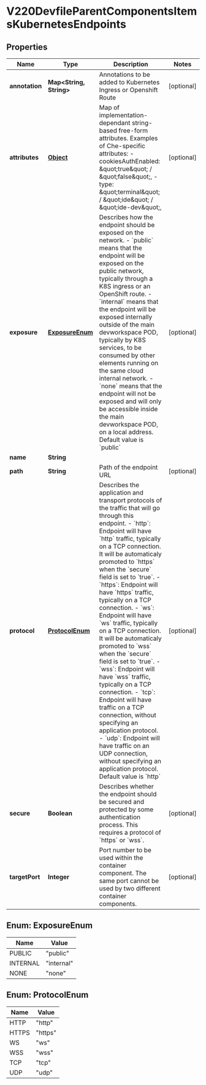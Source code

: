

# V220DevfileParentComponentsItemsKubernetesEndpoints

## Properties

Name | Type | Description | Notes
------------ | ------------- | ------------- | -------------
**annotation** | **Map&lt;String, String&gt;** | Annotations to be added to Kubernetes Ingress or Openshift Route |  [optional]
**attributes** | [**Object**](.md) | Map of implementation-dependant string-based free-form attributes.  Examples of Che-specific attributes: - cookiesAuthEnabled: \&quot;true\&quot; / \&quot;false\&quot;, - type: \&quot;terminal\&quot; / \&quot;ide\&quot; / \&quot;ide-dev\&quot;, |  [optional]
**exposure** | [**ExposureEnum**](#ExposureEnum) | Describes how the endpoint should be exposed on the network. - &#x60;public&#x60; means that the endpoint will be exposed on the public network, typically through a K8S ingress or an OpenShift route. - &#x60;internal&#x60; means that the endpoint will be exposed internally outside of the main devworkspace POD, typically by K8S services, to be consumed by other elements running on the same cloud internal network. - &#x60;none&#x60; means that the endpoint will not be exposed and will only be accessible inside the main devworkspace POD, on a local address.  Default value is &#x60;public&#x60; |  [optional]
**name** | **String** |  | 
**path** | **String** | Path of the endpoint URL |  [optional]
**protocol** | [**ProtocolEnum**](#ProtocolEnum) | Describes the application and transport protocols of the traffic that will go through this endpoint. - &#x60;http&#x60;: Endpoint will have &#x60;http&#x60; traffic, typically on a TCP connection. It will be automaticaly promoted to &#x60;https&#x60; when the &#x60;secure&#x60; field is set to &#x60;true&#x60;. - &#x60;https&#x60;: Endpoint will have &#x60;https&#x60; traffic, typically on a TCP connection. - &#x60;ws&#x60;: Endpoint will have &#x60;ws&#x60; traffic, typically on a TCP connection. It will be automaticaly promoted to &#x60;wss&#x60; when the &#x60;secure&#x60; field is set to &#x60;true&#x60;. - &#x60;wss&#x60;: Endpoint will have &#x60;wss&#x60; traffic, typically on a TCP connection. - &#x60;tcp&#x60;: Endpoint will have traffic on a TCP connection, without specifying an application protocol. - &#x60;udp&#x60;: Endpoint will have traffic on an UDP connection, without specifying an application protocol.  Default value is &#x60;http&#x60; |  [optional]
**secure** | **Boolean** | Describes whether the endpoint should be secured and protected by some authentication process. This requires a protocol of &#x60;https&#x60; or &#x60;wss&#x60;. |  [optional]
**targetPort** | **Integer** | Port number to be used within the container component. The same port cannot be used by two different container components. |  [optional]



## Enum: ExposureEnum

Name | Value
---- | -----
PUBLIC | &quot;public&quot;
INTERNAL | &quot;internal&quot;
NONE | &quot;none&quot;



## Enum: ProtocolEnum

Name | Value
---- | -----
HTTP | &quot;http&quot;
HTTPS | &quot;https&quot;
WS | &quot;ws&quot;
WSS | &quot;wss&quot;
TCP | &quot;tcp&quot;
UDP | &quot;udp&quot;



